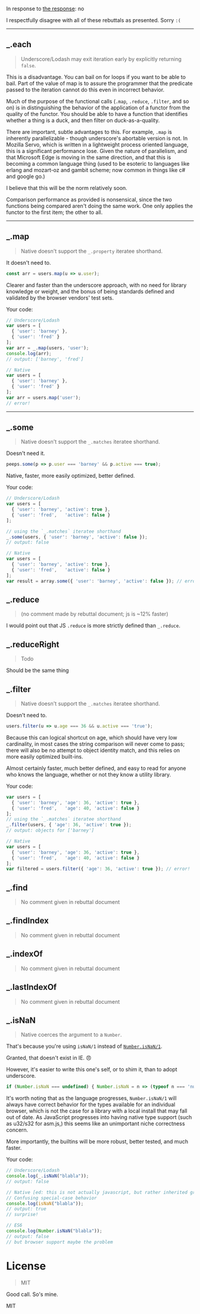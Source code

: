 In response to [the response](https://github.com/stevemao/You-Dont-Know-Lodash-Underscore): no

I respectfully disagree with all of these rebuttals as presented.  Sorry `:(`

----

## _.each

> Underscore/Lodash may exit iteration early by explicitly returning `false`.

This is a disadvantage.  You can bail on for loops if you want to be able to bail.  Part of the value of map is to assure the programmer that the predicate passed to the iteration cannot do this even in incorrect behavior.

Much of the purpose of the functional calls (`.map`, `.reduce`, `.filter`, and so on) is in distinguishing the behavior of the application of a functor from the quality of the functor.  You should be able to have a function that identifies whether a thing is a duck, and then filter on duck-as-a-quality.

There are important, subtle advantages to this.  For example, `.map` is inherently parallelizable - though underscore's abortable version is not.  In Mozilla Servo, which is written in a lightweight process oriented language, this is a significant performance lose.  Given the nature of parallelism, and that Microsoft Edge is moving in the same direction, and that this is becoming a common language thing (used to be esoteric to languages like erlang and mozart-oz and gambit scheme; now common in things like c# and google go.)

I believe that this will be the norm relatively soon.

Comparison performance as provided is nonsensical, since the two functions being compared aren't doing the same work.  One only applies the functor to the first item; the other to all.

----

## _.map

> Native doesn't support the `_.property` iteratee shorthand.

It doesn't need to.  

```javascript
const arr = users.map(u => u.user);
```

Clearer and faster than the underscore approach, with no need for library knowledge or weight, and the bonus of being standards defined and validated by the browser vendors' test sets.

Your code:

  ```js
  // Underscore/Lodash
  var users = [
    { 'user': 'barney' },
    { 'user': 'fred' }
  ];
  var arr = _.map(users, 'user');
  console.log(arr);
  // output: ['barney', 'fred']

  // Native
  var users = [
    { 'user': 'barney' },
    { 'user': 'fred' }
  ];
  var arr = users.map('user');
  // error!
  ```

----

## _.some

> Native doesn't support the `_.matches` iteratee shorthand.

Doesn't need it.

```javascript
peeps.some(p => p.user === 'barney' && p.active === true);
```

Native, faster, more easily optimized, better defined.

Your code:

  ```js
  // Underscore/Lodash
  var users = [
    { 'user': 'barney', 'active': true },
    { 'user': 'fred',   'active': false }
  ];
  
  // using the `_.matches` iteratee shorthand
  _.some(users, { 'user': 'barney', 'active': false });
  // output: false

  // Native
  var users = [
    { 'user': 'barney', 'active': true },
    { 'user': 'fred',   'active': false }
  ];
  var result = array.some({ 'user': 'barney', 'active': false }); // error!
  ```


## _.reduce

> (no comment made by rebuttal document; js is ~12% faster)

I would point out that JS `.reduce` is more strictly defined than `_.reduce`.

## _.reduceRight

> Todo

Should be the same thing

## _.filter

> Native doesn't support the `_.matches` iteratee shorthand.

Doesn't need to.

```javascript
users.filter(u => u.age === 36 && u.active === 'true');
```

Because this can logical shortcut on age, which should have very low cardinality, in most cases the string comparison will never come to pass; there will also be no attempt to object identity match, and this relies on more easily optimized built-ins.  

Almost certainly faster, much better defined, and easy to read for anyone who knows the language, whether or not they know a utility library.

Your code:

  ```js
  var users = [
    { 'user': 'barney', 'age': 36, 'active': true },
    { 'user': 'fred',   'age': 40, 'active': false }
  ];
  // using the `_.matches` iteratee shorthand
  _.filter(users, { 'age': 36, 'active': true });
  // output: objects for ['barney']

  // Native
  var users = [
    { 'user': 'barney', 'age': 36, 'active': true },
    { 'user': 'fred',   'age': 40, 'active': false }
  ];
  var filtered = users.filter({ 'age': 36, 'active': true }); // error!
  ```

## _.find

> No comment given in rebuttal document

## _.findIndex

> No comment given in rebuttal document

## _.indexOf

> No comment given in rebuttal document

## _.lastIndexOf

> No comment given in rebuttal document

## _.isNaN

> Native coerces the argument to a `Number`.

That's because you're using `isNaN/1` instead of [`Number.isNaN/1`](https://developer.mozilla.org/en-US/docs/Web/JavaScript/Reference/Global_Objects/Number/isNaN).

Granted, that doesn't exist in IE.  😠

However, it's easier to write this one's self, or to shim it, than to adopt underscore.

```javascript
if (Number.isNaN === undefined) { Number.isNaN = n => (typeof n === 'number') && isNaN(n) }
```

It's worth noting that as the language progresses, `Number.isNaN/1` will always have correct behavior for the types available for an individual browser, which is not the case for a library with a local install that may fall out of date.  As JavaScript progresses into having native type support (such as u32/s32 for asm.js,) this seems like an unimportant niche correctness concern.

More importantly, the builtins will be more robust, better tested, and much faster.

Your code:

  ```js
  // Underscore/Lodash
  console.log(_.isNaN("blabla"));
  // output: false

  // Native [ed: this is not actually javascript, but rather inherited gross jscript]
  // Confusing special-case behavior
  console.log(isNaN("blabla"));
  // output: true
  // surprise!
  
  // ES6
  console.log(Number.isNaN("blabla"));
  // output: false
  // but browser support maybe the problem
  ```

# License

> MIT

Good call.  So's mine.

MIT
